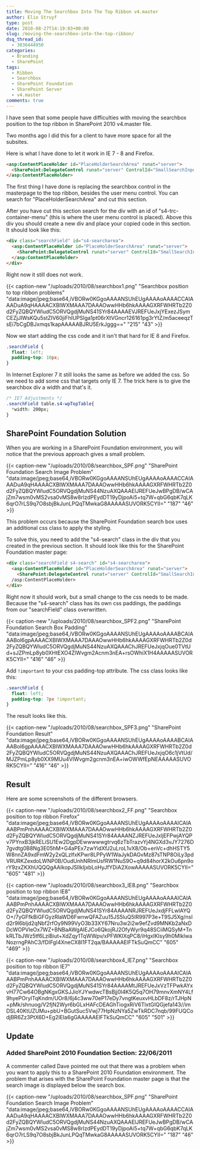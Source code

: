```yaml
---
title: Moving The Searchbox Into The Top Ribbon v4.master
author: Elio Struyf
type: post
date: 2010-08-27T14:19:03+00:00
slug: /moving-the-searchbox-into-the-top-ribbon/
dsq_thread_id:
  - 3836444950
categories:
  - Branding
  - SharePoint
tags:
  - Ribbon
  - Searchbox
  - SharePoint Foundation
  - SharePoint Server
  - v4.master
comments: true
---
```


I have seen that some people have difficulties with moving the searchbox position to the top ribbon in SharePoint 2010 v4.master file.

Two months ago I did this for a client to have more space for all the subsites.

Here is what I have done to let it work in IE 7 - 8 and Firefox.

```html
<asp:ContentPlaceHolder id="PlaceHolderSearchArea" runat="server">
  <SharePoint:DelegateControl runat="server" ControlId="SmallSearchInputBox" Version="4"/>
</asp:ContentPlaceHolder>
```

The first thing I have done is replacing the searchbox control in the masterpage to the top ribbon, besides the user menu control. You can search for "PlaceHolderSearchArea" and cut this section.

After you have cut this section search for the div with an id of "s4-trc-container-menu" (this is where the user menu control is placed). Above this div you should create a new div and place your copied code in this section. It should look like this:

```html
<div class="searchField" id="s4-searcharea">
  <asp:ContentPlaceHolder id="PlaceHolderSearchArea" runat="server">
    <SharePoint:DelegateControl runat="server" ControlId="SmallSearchInputBox" Version="4"/>
  </asp:ContentPlaceHolder>
</div>
```

Right now it still does not work.

{{< caption-new "/uploads/2010/08/searchbox1.png" "Searchbox position to top ribbon problems"  "data:image/jpeg;base64,iVBORw0KGgoAAAANSUhEUgAAAAoAAAACCAIAAADuA9qHAAAACXBIWXMAAA7DAAAOwwHHb6hkAAAAGXRFWHRTb2Z0d2FyZQBQYWludC5ORVQgdjMuNS41SYr84AAAAEVJREFUeJxjYExezJSymCEZjJIWsKQu5stZIV60jiFhIUPSIga1pt06rXtVGncr126161pg3rYtZ/m5aceeqzTsEi7bCgDBJxmqs1kapAAAAABJRU5ErkJggg==" "215" "43" >}}

Now we start adding the css code and it isn't that hard for IE 8 and Firefox.

```css
.searchField {
  float: left;
  padding-top: 10px;
}
```

In Internet Explorer 7 it still looks the same as before we added the css. So we need to add some css that targets only IE 7. The trick here is to give the searchbox div a width and that's it.

```css
/* IE7 Adjustments */
.searchField table.s4-wpTopTable{
  *width: 200px;
}
```

## SharePoint Foundation Solution

When you are working in a SharePoint Foundation environment, you will notice that the previous approach gives a small problem.

{{< caption-new "/uploads/2010/08/searchbox_SPF.png" "SharePoint Foundation Search Image Problem"  "data:image/jpeg;base64,iVBORw0KGgoAAAANSUhEUgAAAAoAAAACCAIAAADuA9qHAAAACXBIWXMAAA7DAAAOwwHHb6hkAAAAGXRFWHRTb2Z0d2FyZQBQYWludC5ORVQgdjMuNS44NzuAXQAAAElJREFUeJwBPgDB/wCAjZm7wsm0vMS2vsa0vMS8w8rIzdPEydDT19yDjpoAi5+tq7W+qbG6qbK7qLK6qrO7rLS9q7O8sbjBkJunLPQqTMwkaG8AAAAASUVORK5CYII=" "187" "46" >}}

This problem occurs because the SharePoint Foundation search box uses an additional css class to apply the styling. 

To solve this, you need to add the "s4-search" class in the div that you created in the previous section. It should look like this for the SharePoint Foundation master page:

```html
<div class="searchField s4-search" id="s4-searcharea">
  <asp:ContentPlaceHolder id="PlaceHolderSearchArea" runat="server">
    <SharePoint:DelegateControl runat="server" ControlId="SmallSearchInputBox" Version="4"/>
  /asp:ContentPlaceHolder>
</div>
```

Right now it should work, but a small change to the css needs to be made. Because the "s4-search" class has its own css paddings, the paddings from our "searchField" class overwritten. 

{{< caption-new "/uploads/2010/08/searchbox_SPF2.png" "SharePoint Foundation Search Box Padding"  "data:image/jpeg;base64,iVBORw0KGgoAAAANSUhEUgAAAAoAAAABCAIAAABol6gpAAAACXBIWXMAAA7DAAAOwwHHb6hkAAAAGXRFWHRTb2Z0d2FyZQBQYWludC5ORVQgdjMuNS44NzuAXQAAAChJREFUeJxjqOue0TVtUd+sJZPmLp8yb0XHtEXO4ZlWvgm2Acnm3nEA+rsOWhiX1H4AAAAASUVORK5CYII=" "416" "46" >}}

Add `!important` to your css padding-top attribute. The css class looks like this:

```css
.searchField {
  float: left;
  padding-top: 7px !important;
}
```

The result looks like this.

{{< caption-new "/uploads/2010/08/searchbox_SPF3.png" "SharePoint Foundation Result"  "data:image/jpeg;base64,iVBORw0KGgoAAAANSUhEUgAAAAoAAAABCAIAAABol6gpAAAACXBIWXMAAA7DAAAOwwHHb6hkAAAAGXRFWHRTb2Z0d2FyZQBQYWludC5ORVQgdjMuNS44NzuAXQAAAChJREFUeJxjqO6c1jVtUd/MJZPmLp8yb0XX9MUu4VlWvgm2gcnm3nEA+iwOWWfEpNEAAAAASUVORK5CYII=" "416" "46" >}}

## Result

Here are some screenshots of the different browsers.

{{< caption-new "/uploads/2010/08/searchbox2_FF.png" "Searchbox position to top ribbon Firefox"  "data:image/jpeg;base64,iVBORw0KGgoAAAANSUhEUgAAAAoAAAAICAIAAABPmPnhAAAACXBIWXMAAA7DAAAOwwHHb6hkAAAAGXRFWHRTb2Z0d2FyZQBQYWludC5ORVQgdjMuNS41SYr84AAAANZJREFUeJxljEFPwjAYQPv7PYnxB3jkRELiSU1Ew2DgpDEwwwwwgtrvq6zTbTrazvYj4NGXd3vJY7276D7gvdtg0B8Ng3E05hM+G4aPEx7zwYidXfJ2uLroL1vX8/Ob+enVc+dhHSTY5W8nnZA9xdFmW2y2xQLzlfxKPwr8LPPyW1WaJykDAGvMz87sTNP8OiLy3pdVRURKZexdoLWNP0B/OudUnhNRlmUsfRW1NuS9O+q9d84horX2kOu6pn9orY9zxZKXhUQQQgAAIkopJSIIkIjxbLoHyJfYDiA2XowAAAAASUVORK5CYII=" "605" "481" >}}

{{< caption-new "/uploads/2010/08/searchbox3_IE8.png" "Searchbox position to top ribbon IE8"  "data:image/jpeg;base64,iVBORw0KGgoAAAANSUhEUgAAAAoAAAAICAIAAABPmPnhAAAACXBIWXMAAA7DAAAOwwHHb6hkAAAAGXRFWHRTb2Z0d2FyZQBQYWludC5ORVQgdjMuNS41SYr84AAAANRJREFUeJxdjFFLwlAYQO+/7yGFfkBiGFGyzRlaWD6FwnwQFAZuu15JS5luQ5IR997P3e+T9SJ5Xg/nsId2r9l6bljd2qNbf2rfOy9N99VyO3b33XY67Nru3w2i2w9efZvd9MNKb2aNxDDcWOPVleOx7WZ+BNBaAWgAIEJCo6QkojRJ2OfyWyr9q48SCiiMQSyM+TnkRLTbJWz5tf6LziBiut+XdZqy1TqWWpv/xPFWKlXqPC8/iHgxIKIsy9h0MlkIwaNozrngPAhC3/fDIFgI4XneCX8I1FT2qa/BAAAAAElFTkSuQmCC" "605" "469" >}}

{{< caption-new "/uploads/2010/08/searchbox4_IE7.png" "Searchbox position to top ribbon IE7"  "data:image/jpeg;base64,iVBORw0KGgoAAAANSUhEUgAAAAoAAAAICAIAAABPmPnhAAAACXBIWXMAAA7DAAAOwwHHb6hkAAAAGXRFWHRTb2Z0d2FyZQBQYWludC5ORVQgdjMuNS41SYr84AAAAMtJREFUeJxVzTFPwkAYxvH77Cw64OBgNKgxGKSJJioYJYwdwcTBsBjj0l4K5Q5q7OH79mnvXmNY4Lf9hyePOryITqKndm/UOr8/6j4c3ww70eP17eDy7vngtKeuxvHLbDF8z/rTJHpN+pMk/shnuog/V2fjN2Wyr6bGLxHAFcDEAGhTiogxRiV6TlxtGIQGjefa143//imDSL40KtUZUMu+pbU+BGutSuc5Vwj77HpNzNYa5ZwTkRDC7nqb/99FUQCodjBR6Zz3PtX6D+Eg2IEIa6gGAAAAAElFTkSuQmCC" "605" "501" >}}

## Update

### Added SharePoint 2010 Foundation Section: 22/06/2011

A commenter called Dave pointed me out that there was a problem when you want to apply this to a SharePoint 2010 Foundation environment. The problem that arises with the SharePoint Foundation master page is that the search image is displayed below the search box.

{{< caption-new "/uploads/2010/08/searchbox_SPF.png" "SharePoint Foundation Search Image Problem"  "data:image/jpeg;base64,iVBORw0KGgoAAAANSUhEUgAAAAoAAAACCAIAAADuA9qHAAAACXBIWXMAAA7DAAAOwwHHb6hkAAAAGXRFWHRTb2Z0d2FyZQBQYWludC5ORVQgdjMuNS44NzuAXQAAAElJREFUeJwBPgDB/wCAjZm7wsm0vMS2vsa0vMS8w8rIzdPEydDT19yDjpoAi5+tq7W+qbG6qbK7qLK6qrO7rLS9q7O8sbjBkJunLPQqTMwkaG8AAAAASUVORK5CYII=" "187" "46" >}}